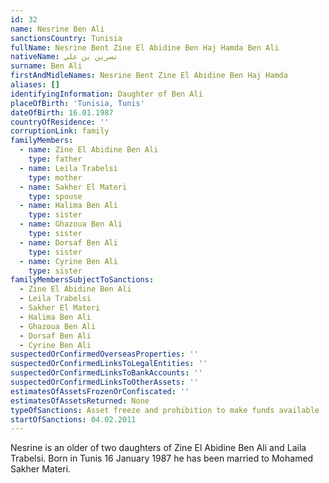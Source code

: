 ```yaml
---
id: 32
name: Nesrine Ben Ali
sanctionsCountry: Tunisia
fullName: Nesrine Bent Zine El Abidine Ben Haj Hamda Ben Ali
nativeName: نسرين بن علي‎
surname: Ben Ali
firstAndMidleNames: Nesrine Bent Zine El Abidine Ben Haj Hamda
aliases: []
identifyingInformation: Daughter of Ben Ali
placeOfBirth: 'Tunisia, Tunis'
dateOfBirth: 16.01.1987
countryOfResidence: ''
corruptionLink: family
familyMembers:
  - name: Zine El Abidine Ben Ali
    type: father
  - name: Leila Trabelsi
    type: mother
  - name: Sakher El Materi
    type: spouse
  - name: Halima Ben Ali
    type: sister
  - name: Ghazoua Ben Ali
    type: sister
  - name: Dorsaf Ben Ali
    type: sister
  - name: Cyrine Ben Ali
    type: sister
familyMembersSubjectToSanctions:
  - Zine El Abidine Ben Ali
  - Leila Trabelsi
  - Sakher El Materi
  - Halima Ben Ali
  - Ghazoua Ben Ali
  - Dorsaf Ben Ali
  - Cyrine Ben Ali
suspectedOrConfirmedOverseasProperties: ''
suspectedOrConfirmedLinksToLegalEntities: ''
suspectedOrConfirmedLinksToBankAccounts: ''
suspectedOrConfirmedLinksToOtherAssets: ''
estimatesOfAssetsFrozenOrConfiscated: ''
estimatesOfAssetsReturned: None
typeOfSanctions: Asset freeze and prohibition to make funds available
startOfSanctions: 04.02.2011
---
```

Nesrine is an older of two daughters of Zine El Abidine Ben Ali and Laila 
Trabelsi. Born in Tunis 16 January 1987 he has been married to Mohamed Sakher 
Materi.
